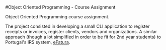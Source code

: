 #Object Oriented Programming - Course Assignment

Object Oriented Programming course assignment.

The project consisted in developing a small CLI application to register receipts or invoices, register clients, vendors and organizations. A similar approach (though a lot simplified in order to be fit for 2nd year students) to Portugal's IRS system, [eFatura](https://faturas.portaldasfinancas.gov.pt/home.action).
